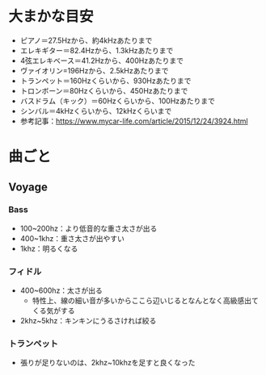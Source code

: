 # 大まかな目安
- ピアノ＝27.5Hzから、約4kHzあたりまで
- エレキギター＝82.4Hzから、1.3kHzあたりまで	
- 4弦エレキベース＝41.2Hzから、400Hzあたりまで
- ヴァイオリン=196Hzから、2.5kHzあたりまで
- トランペット＝160Hzくらいから、930Hzあたりまで
- トロンボーン＝80Hzくらいから、450Hzあたりまで
- バスドラム（キック）＝60Hzくらいから、100Hzあたりまで
- シンバル＝4kHzくらいから、12kHzくらいまで
- 参考記事：https://www.mycar-life.com/article/2015/12/24/3924.html

# 曲ごと
## Voyage
### Bass
- 100\~200hz：より低音的な重さ太さが出る
- 400\~1khz：重さ太さが出やすい
- 1khz：明るくなる

### フィドル
- 400\~600hz：太さが出る
	- 特性上、線の細い音が多いからここら辺いじるとなんとなく高級感出てくる気がする
- 2khz\~5khz：キンキンにうるさければ絞る

### トランペット
- 張りが足りないのは、2khz\~10khzを足すと良くなった